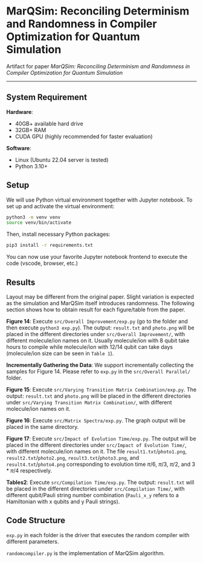 # MarQSim: Reconciling Determinism and Randomness in Compiler Optimization for Quantum Simulation

Artifact for paper _MarQSim: Reconciling Determinism and Randomness in Compiler Optimization for Quantum Simulation_

---

## System Requirement

**Hardware**:

* 40GB+ available hard drive
* 32GB+ RAM
* CUDA GPU (highly recommended for faster evaluation)

**Software**:

* Linux (Ubuntu 22.04 server is tested)
* Python 3.10+

## Setup

We will use Python virtual environment together with Jupyter notebook. To set up and activate the virtual environment:

```bash
python3 -m venv venv
source venv/bin/activate
```

Then, install necessary Python packages:

```bash
pip3 install -r requirements.txt
```

You can now use your favorite Jupyter notebook frontend to execute the code (vscode, browser, etc.)

## Results

Layout may be different from the original paper. Slight variation is expected as the simulation and MarQSim itself introduces randomness. The following section shows how to obtain result for each figure/table from the paper.

**Figure 14**: Execute `src/Overall Improvement/exp.py` (go to the folder and then execute `python3 exp.py`). The output: `result.txt` and `photo.png` will be placed in the different directories under `src/Overall Improvement/`, with different molecule/ion names on it. Usually molecule/ion with 8 qubit take hours to compile while molecule/ion with 12/14 qubit can take days (molecule/ion size can be seen in `Table 1`).

**Incrementally Gathering the Data**: We support incrementally collecting the samples for Figure 14. Please refer to `exp.py` in the `src/Overall Parallel/` folder.

**Figure 15**: Execute `src/Varying Transition Matrix Combination/exp.py`. The output: `result.txt` and `photo.png` will be placed in the different directories under `src/Varying Transition Matrix Combination/`, with different molecule/ion names on it.

**Figure 16**: Execute `src/Matrix Spectra/exp.py`. The graph output will be placed in the same directory.

**Figure 17**: Execute `src/Impact of Evolution Time/exp.py`. The output will be placed in the different directories under `src/Impact of Evolution Time/`, with different molecule/ion names on it. The file `result1.txt`/`photo1.png`, `result2.txt`/`photo2.png`, `result3.txt`/`photo3.png`, and `result4.txt`/`photo4.png` corresponding to evolution time $\pi/6$, $\pi/3$, $\pi/2$, and $3*\pi/4$ respectively.


**Tables2**: Execute `src/Compilation Time/exp.py`. The output: `result.txt` will be placed in the different directories under `src/Compilation Time/`, with different qubit/Pauli string number combination (`Pauli_x_y` refers to a Hamiltonian with x qubits and y Pauli strings).

## Code Structure

`exp.py` in each folder is the driver that executes the random compiler with different parameters.

`randomcompiler.py` is the implementation of MarQSim algorithm.
